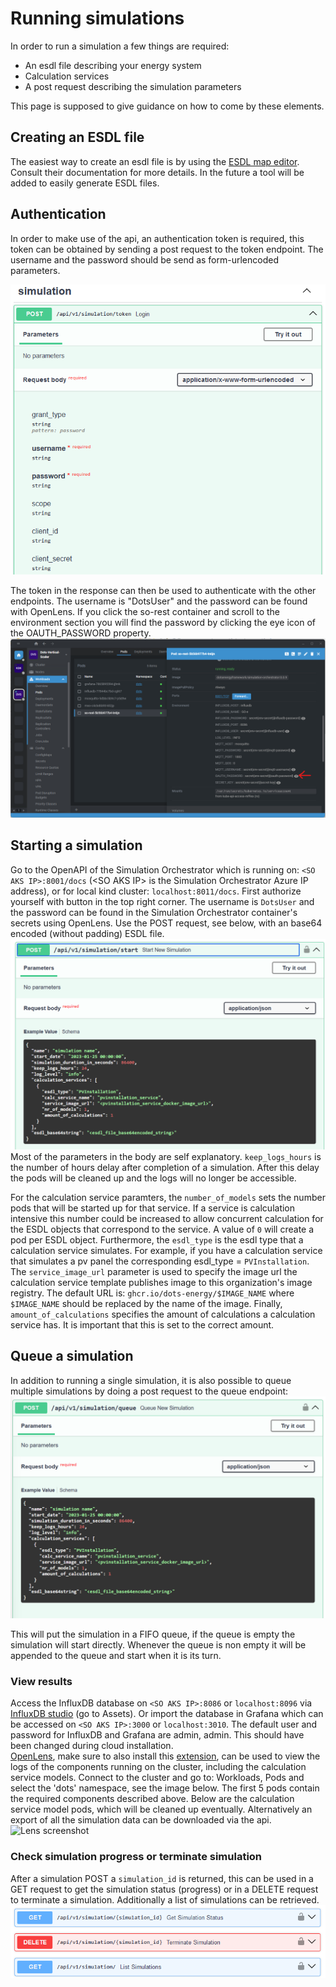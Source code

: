 # Running simulations
In order to run a simulation a few things are required:
* An esdl file describing your energy system
* Calculation services 
* A post request describing the simulation parameters

This page is supposed to give guidance on how to come by these elements.

## Creating an ESDL file
The easiest way to create an esdl file is by using the [ESDL map editor](https://www.esdl.nl/en/esdl-mapeditor/). Consult their documentation for more details. In the future a tool will be added to easily generate ESDL files.

## Authentication
In order to make use of the api, an authentication token is required, this token can be obtained by sending a post request to the token endpoint. The username and the password should be send as form-urlencoded parameters.

![Openapi authenticate](https://github.com/dots-energy/dots-simulation-orchestrator/blob/main/docs/images/static/Authentication-token.png?raw=true)

The token in the response can then be used to authenticate with the other endpoints. The username is "DotsUser" and the password can be found with OpenLens. If you click the so-rest container and scroll to the environment section you will find the password by clicking the eye icon of the OAUTH_PASSWORD property. 
![Openapi authenticate](https://github.com/dots-energy/dots-simulation-orchestrator/blob/main/docs/images/static/lens-pwd.png?raw=true)

## Starting a simulation
Go to the OpenAPI of the Simulation Orchestrator which is running on: `<SO AKS IP>:8001/docs` (&lt;SO AKS IP&gt; is the Simulation Orchestrator Azure IP address), or for local kind cluster: `localhost:8011/docs`. 
First authorize yourself with button in the top right corner. The username is `DotsUser` and the password can be found in the Simulation Orchestrator container's secrets using OpenLens.
Use the POST request, see below, with an base64 encoded (without padding) ESDL file.  
![openapi POST](https://github.com/dots-energy/dots-simulation-orchestrator/blob/main/docs/images/static/openapi-start-post.png?raw=true)  
Most of the parameters in the body are self explanatory. `keep_logs_hours` is the number of hours delay after completion of a simulation. After this delay the pods will be cleaned up and the logs will no longer be accessible. 

For the calculation service paramters, the `number_of_models` sets the number pods that will be started up for that service. If a service is calculation intensive this number could be increased to allow concurrent calculation for the ESDL objects that correspond to the service. A value of `0` will create a pod per ESDL object.
Furthermore, the `esdl_type` is the esdl type that a calculation service simulates. For example, if you have a calculation service that simulates a pv panel the corresponding esdl_type = `PVInstallation`. The `service_image_url` parameter is used to specify the image url the calculation service template publishes image to this organization's image registry. The default URL is: `ghcr.io/dots-energy/$IMAGE_NAME` where `$IMAGE_NAME` should be replaced by the name of the image. Finally, `amount_of_calculations` specifies the amount of calculations a calculation service has. It is important that this is set to the correct amount.

## Queue a simulation
In addition to running a single simulation, it is also possible to queue multiple simulations by doing a post request to the queue endpoint:
![openapi queue simulation](https://github.com/dots-energy/dots-simulation-orchestrator/blob/main/docs/images/static/openapi-queue-post.png?raw=true)

This will put the simulation in a FIFO queue, if the queue is empty the simulation will start directly. Whenever the queue is non empty it will be appended to the queue and start when it is its turn.

### View results
Access the InfluxDB database on `<SO AKS IP>:8086` or `localhost:8096` via [InfluxDB studio](https://github.com/CymaticLabs/InfluxDBStudio/releases) (go to Assets). Or import the database in Grafana which can be accessed on `<SO AKS IP>:3000` or `localhost:3010`. The default user and password for InfluxDB and Grafana are admin, admin. This should have been changed during cloud installation.  
[OpenLens](https://github.com/MuhammedKalkan/OpenLens), make sure to also install this [extension](https://github.com/alebcay/openlens-node-pod-menu#installing-this-extension), can be used to view the logs of the components running on the cluster, including the calculation service models. Connect to the cluster and go to: Workloads, Pods and select the 'dots' namespace, see the image below. The first 5 pods contain the required components described above. Below are the calculation service model pods, which will be cleaned up eventually.
Alternatively an export of all the simulation data can be downloaded via the api.
![Lens screenshot](https://github.com/dots-energy/dots-simulation-orchestrator/blob/main/docs/images/static/lens-screen.png?raw=true)  
### Check simulation progress or terminate simulation
After a simulation POST a `simulation_id` is returned, this can be used in a GET request to get the simulation status (progress) or in a DELETE request to terminate a simulation. Additionally a list of simulations can be retrieved.  
![openapi GET DELETE GET](https://github.com/dots-energy/dots-simulation-orchestrator/blob/main/docs/images/static/openapi-get-delete-get.png?raw=true)